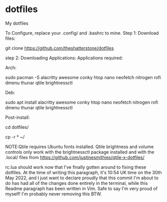 # dotfiles
My dotfiles

To Configure, replace your .config/ and .bashrc to mine. 
Step 1: Download files:

git clone https://github.com/theshatterstone/dotfiles

step 2: Downloading Applications: 
Applications required: 

Arch:

sudo pacman -S alacritty awesome conky htop nano neofetch nitrogen rofi dmenu thunar qtile brightnessctl


Deb:

sudo apt install alacritty awesome conky htop nano neofetch nitrogen rofi dmenu thunar qtile brightnessctl


Post-install:

cd dotfiles/

cp -r * ~/

NOTE:Qtile requires Ubuntu fonts installed. 
Qtile brightness and volume controls only work with the brightnessctl package installed and with the .local/ files from 
https://github.com/justinesmithies/qtile-x-dotfiles/ 


rc.lua should work now that I've finally gotten around to fixing these dotfiles. 
At the time of writing this paragraph, it's 10:54 UK time on the 30th May 2022, 
and I just want to declare proudly that this commit I'm about to do has had all of the changes 
done entirely in the terminal, while this Readme paragraph has been written in Vim. 
Safe to say I'm very proud of myself! I'm probably never removing this BTW.
